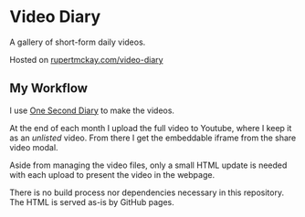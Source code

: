 # Video Diary

A gallery of short-form daily videos.

Hosted on [rupertmckay.com/video-diary](https://rupertmckay.com/video-diary)

## My Workflow

I use [One Second Diary](https://play.google.com/store/apps/details?id=com.kylekun.one_second_diary&pcampaignid=web_share) to make the videos.

At the end of each month I upload the full video to Youtube, where I keep it as an _unlisted_ video. From there I get the embeddable iframe from the share video modal.

Aside from managing the video files, only a small HTML update is needed with each upload to present the video in the webpage.

There is no build process nor dependencies necessary in this repository. The HTML is served as-is by GitHub pages.
